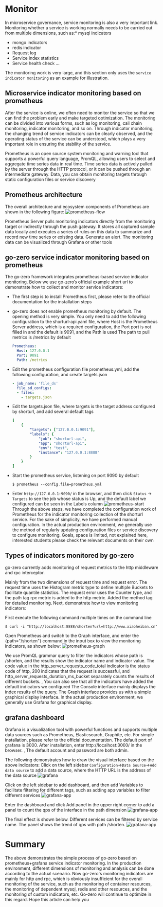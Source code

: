 # Monitor

In microservice governance, service monitoring is also a very important link. Monitoring whether a service is working normally needs to be carried out from multiple dimensions, such as:* mysql indicators
* mongo indicators
* redis indicator
* Request log
* Service index statistics
* Service health check
  ...

The monitoring work is very large, and this section only uses the `service indicator monitoring` as an example for illustration.

## Microservice indicator monitoring based on prometheus

After the service is online, we often need to monitor the service so that we can find the problem early and make targeted optimization. The monitoring can be divided into various forms, such as log monitoring, call chain monitoring, indicator monitoring, and so on. Through indicator monitoring, the changing trend of service indicators can be clearly observed, and the operating status of the service can be understood, which plays a very important role in ensuring the stability of the service.

Prometheus is an open source system monitoring and warning tool that supports a powerful query language, PromQL, allowing users to select and aggregate time series data in real time. Time series data is actively pulled by the server through the HTTP protocol, or it can be pushed through an intermediate gateway. Data, you can obtain monitoring targets through static configuration files or service discovery

## Prometheus architecture

The overall architecture and ecosystem components of Prometheus are shown in the following figure:
![prometheus-flow](../resource/prometheus-flow.png)

Prometheus Server pulls monitoring indicators directly from the monitoring target or indirectly through the push gateway. It stores all captured sample data locally and executes a series of rules on this data to summarize and record new time series or existing data. Generate an alert. The monitoring data can be visualized through Grafana or other tools

## go-zero service indicator monitoring based on prometheus

The go-zero framework integrates prometheus-based service indicator monitoring. Below we use go-zero’s official example short url to demonstrate how to collect and monitor service indicators:
* The first step is to install Prometheus first, please refer to the official documentation for the installation steps
* go-zero does not enable prometheus monitoring by default. The opening method is very simple. You only need to add the following configuration to the shorturl-api.yaml file, where Host is the Prometheus Server address, which is a required configuration, the Port port is not filled in and the default is 9091, and the Path is used The path to pull metrics is /metrics by default
    ```yaml
    Prometheus:
      Host: 127.0.0.1
      Port: 9091
      Path: /metrics
    ```

* Edit the prometheus configuration file prometheus.yml, add the following configuration, and create targets.json
    ```yaml
    - job_name: 'file_ds'
      file_sd_configs:
      - files:
        - targets.json
    ```
* Edit the targets.json file, where targets is the target address configured by shorturl, and add several default tags
    ```yaml
    [
        {
            "targets": ["127.0.0.1:9091"],
            "labels": {
                "job": "shorturl-api",
                "app": "shorturl-api",
                "env": "test",
                "instance": "127.0.0.1:8888"
            }
        }
    ]
    ```
* Start the prometheus service, listening on port 9090 by default
    ```shell
    $ prometheus --config.file=prometheus.yml
    ```
* Enter `http://127.0.0.1:9090/` in the browser, and then click `Status` -> `Targets` to see the job whose status is Up, and the default label we configured can be seen in the Labels column
  ![prometheus-start](../resource/prometheus-start.png)
  Through the above steps, we have completed the configuration work of Prometheus for the indicator monitoring collection of the shorturl service. For the sake of simplicity, we have performed manual configuration. In the actual production environment, we generally use the method of regularly updating configuration files or service discovery to configure monitoring. Goals, space is limited, not explained here, interested students please check the relevant documents on their own

## Types of indicators monitored by go-zero

go-zero currently adds monitoring of request metrics to the http middleware and rpc interceptor.

Mainly from the two dimensions of request time and request error. The request time uses the Histogram metric type to define multiple Buckets to facilitate quantile statistics. The request error uses the Counter type, and the path tag rpc metric is added to the http metric. Added the method tag for detailed monitoring.
Next, demonstrate how to view monitoring indicators:

First execute the following command multiple times on the command line

```shell
$ curl -i "http://localhost:8888/shorten?url=http://www.xiaoheiban.cn"
```
Open Prometheus and switch to the Graph interface, and enter the {path="/shorten"} command in the input box to view the monitoring indicators, as shown below:
![prometheus-graph](../resource/prometheus-graph.webp)

We use PromQL grammar query to filter the indicators whose path is /shorten, and the results show the indicator name and indicator value. The code value in the http_server_requests_code_total indicator is the status code of http, 200 indicates that the request is successful, and http_server_requests_duration_ms_bucket separately counts the results of different buckets. , You can also see that all the indicators have added the default indicators we configured
The Console interface mainly displays the index results of the query. The Graph interface provides us with a simple graphical display interface. In the actual production environment, we generally use Grafana for graphical display.

## grafana dashboard

Grafana is a visualization tool with powerful functions and supports multiple data sources such as Prometheus, Elasticsearch, Graphite, etc. For simple installation, please refer to the official documentation. The default port of grafana is 3000. After installation, enter http://localhost:3000/ in the browser. , The default account and password are both admin.

The following demonstrates how to draw the visual interface based on the above indicators:
Click on the left sidebar `Configuration`->`Data Source`->`Add data source` to add a data source, where the HTTP URL is the address of the data source
![grafana](../resource/grafana.png)

Click on the left sidebar to add dashboard, and then add Variables to facilitate filtering for different tags, such as adding app variables to filter different services
![grafana-app](../resource/grafana-app.png)

Enter the dashboard and click Add panel in the upper right corner to add a panel to count the qps of the interface in the path dimension
![grafana-app](../resource/grafana-qps.png)

The final effect is shown below. Different services can be filtered by service name. The panel shows the trend of qps with path /shorten.
![grafana-app](../resource/grafana-panel.png)

# Summary

The above demonstrates the simple process of go-zero based on prometheus+grafana service indicator monitoring. In the production environment, different dimensions of monitoring and analysis can be done according to the actual scenario. Now go-zero's monitoring indicators are mainly for http and rpc, which is obviously insufficient for the overall monitoring of the service, such as the monitoring of container resources, the monitoring of dependent mysql, redis and other resources, and the monitoring of custom indicators, etc. Go-zero will continue to optimize in this regard. Hope this article can help you
